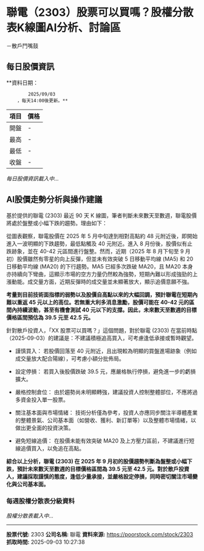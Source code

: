 # 聯電（2303）股票可以買嗎？股權分散表K線圖AI分析、討論區
－散戶鬥嘴鼓

## 每日股價資訊

**資料日期：
        
            2025/09/03
        ，每天14:00後更新。**

| 項目 | 價格 |
|------|------|
| 開盤 | - |
| 最高 | - |
| 最低 | - |
| 收盤 | - |

*每日股價資訊載入中...*

## AI股價走勢分析與操作建議

基於提供的聯電 (2303) 最近 90 天 K 線圖，筆者判斷未來數天至數週，聯電股價將處於盤整或小幅下跌的趨勢。理由如下：

從圖表觀察，聯電股價在 2025 年 5 月中旬達到相對高點約 48 元附近後，即開始進入一波明顯的下跌趨勢，最低點觸及 40 元附近。進入 8 月份後，股價似有止跌跡象，並在 40-42 元區間進行盤整。然而，近期（2025 年 8 月下旬至 9 月初）股價雖然有零星的向上反彈，但並未有效突破 5 日移動平均線 (MA5) 和 20 日移動平均線 (MA20) 的下行趨勢。MA5 已經多次跌破 MA20，且 MA20 本身亦持續向下彎曲，這顯示市場的空方力量仍然較為強勢，短期內難以形成強勁的上漲動能。成交量方面，近期反彈時的成交量並未顯著放大，顯示追價意願不強。

**考量到目前技術面指標的弱勢以及股價自高點以來的大幅回調，預計聯電在短期內難以重返 45 元以上的高位。若無重大利多消息激勵，股價可能在 40-42 元的區間內持續波動，甚至有機會測試 40 元以下的支撐。因此，未來數天至數週的目標價格區間預估為 39.5 元至 42.5 元。**

針對散戶投資人，「XX 股票可以買嗎？」這個問題，對於聯電 (2303) 在當前時點（2025-09-03）的建議是：不建議積極追高買入，可考慮逢低承接或暫時觀望。

*   謹慎買入： 若股價回落至 40 元附近，且出現較為明顯的買盤進場跡象（例如成交量放大配合陽線），可考慮小額分批佈局。

*   設定停損： 若買入後股價跌破 39.5 元，應嚴格執行停損，避免進一步的虧損擴大。

*   嚴格控制倉位： 由於趨勢尚未明顯轉強，建議投資人控制整體部位，不應將過多資金投入單一股票。

*   關注基本面與市場情緒： 技術分析僅為參考，投資人亦應同步關注半導體產業的整體景氣、公司基本面（如營收、獲利、新訂單等）以及整體市場情緒，以做出更全面的投資決策。

*   避免短線追價： 在股價未能有效突破 MA20 及上方壓力區前，不建議進行短線追價買入，以免追在高點。

**綜合以上分析，聯電 (2303) 在 2025 年 9 月初的股價趨勢判斷為盤整或小幅下跌，預計未來數天至數週的目標價格區間為 39.5 元至 42.5 元。對於散戶投資人，建議採取謹慎的態度，逢低少量承接，並嚴格設定停損，同時密切關注市場變化與公司基本面。**

### 每週股權分散表分級資料

*股權分散表載入中...*

---

**股票代號:** 2303
**公司名稱:** 聯電
**資料來源:** https://poorstock.com/stock/2303
**抓取時間:** 2025-09-03 10:27:38